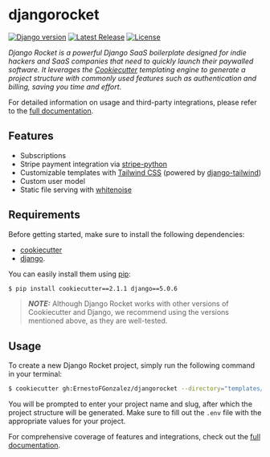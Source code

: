 # djangorocket

[![Django version](https://img.shields.io/badge/django-5.0.6-blue)](https://github.com/ErnestoFGonzalez/djangorocket)
[![Latest Release](https://img.shields.io/github/v/release/ErnestoFGonzalez/djangorocket)](https://github.com/ErnestoFGonzalez/djangorocket/releases)
[![License](https://img.shields.io/badge/license-Apache%202.0-blue.svg)](https://github.com/ErnestoFGonzalez/djangorocket/blob/main/LICENSE.md)

_Django Rocket is a powerful Django SaaS boilerplate designed for indie hackers and SaaS companies that need to quickly launch their paywalled software. It leverages the [Cookiecutter](https://github.com/cookiecutter/cookiecutter) templating engine to generate a project structure with commonly used features such as authentication and billing, saving you time and effort_.

For detailed information on usage and third-party integrations, please refer to the [full documentation](https://djangorocket.com).

## Features

- Subscriptions 
- Stripe payment integration via [stripe-python](https://github.com/stripe/stripe-python)
- Customizable templates with [Tailwind CSS](https://github.com/tailwindlabs/tailwindcss)   (powered by [django-tailwind](https://github.com/timonweb/django-tailwind))
- Custom user model
- Static file serving with [whitenoise](https://github.com/evansd/whitenoise)

## Requirements

Before getting started, make sure to install the following dependencies:
- [cookiecutter](https://github.com/cookiecutter/cookiecutter) 
- [django](https://github.com/django/django). 

You can easily install them using [pip](https://github.com/pypa/pip):

```bash
$ pip install cookiecutter==2.1.1 django==5.0.6
```

> **_NOTE:_** Although Django Rocket works with other versions of Cookiecutter and Django, we recommend using the versions mentioned above, as they are well-tested.

## Usage

To create a new Django Rocket project, simply run the following command in your terminal:

```bash
$ cookiecutter gh:ErnestoFGonzalez/djangorocket --directory="templates/base"
```

You will be prompted to enter your project name and slug, after which the project structure will be generated. Make sure to fill out the `.env` file with the appropriate values for your project.

For comprehensive coverage of features and integrations, check out the [full documentation](https://djangorocket.com).
